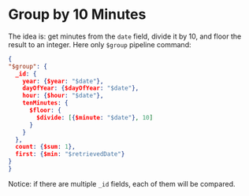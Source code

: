 # Group by 10 Minutes

The idea is: get minutes from the `date` field, divide it by 10, and floor the result to an integer. Here only `$group` pipeline command:

  ```json
{
  "$group": {
    _id: {
      year: {$year: "$date"},
      dayOfYear: {$dayOfYear: "$date"},
      hour: {$hour: "$date"},
      tenMinutes: {
        $floor: {
          $divide: [{$minute: "$date"}, 10]
        }
      }
    },
    count: {$sum: 1},
    first: {$min: "$retrievedDate"}
  }
}
  ```

Notice: if there are multiple `_id` fields, each of them will be compared.
